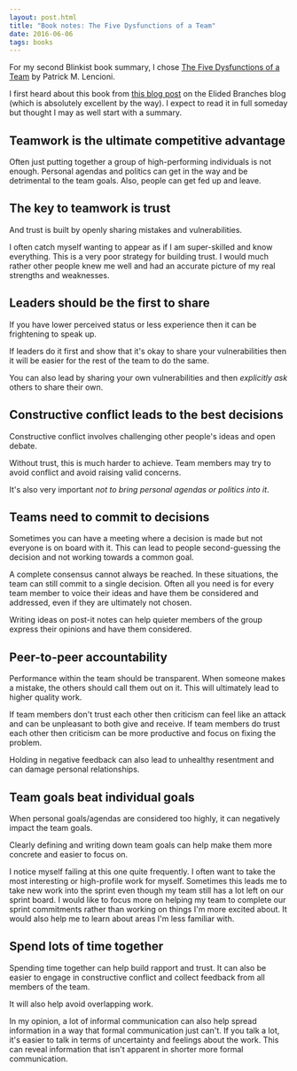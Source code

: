 ```yaml
---
layout: post.html
title: "Book notes: The Five Dysfunctions of a Team"
date: 2016-06-06
tags: books
---
```


For my second Blinkist book summary, I chose [The Five Dysfunctions of a Team](https://www.blinkist.com/en/books/the-five-dysfunctions-of-a-team-en.html) by Patrick M. Lencioni. 

I first heard about this book from [this blog post](http://www.elidedbranches.com/2016/04/you-can-bring-horse-to-water.html) on the Elided Branches blog (which is absolutely excellent by the way). I expect to read it in full someday but thought I may as well start with a summary. 

<!--more-->

## Teamwork is the ultimate competitive advantage

Often just putting together a group of high-performing individuals is not enough. Personal agendas and politics can get in the way and be detrimental to the team goals. Also, people can get fed up and leave. 

## The key to teamwork is trust

And trust is built by openly sharing mistakes and vulnerabilities. 

I often catch myself wanting to appear as if I am super-skilled and know everything. This is a very poor strategy for building trust. I would much rather other people knew me well and had an accurate picture of my real strengths and weaknesses.

## Leaders should be the first to share

If you have lower perceived status or less experience then it can be frightening to speak up. 

If leaders do it first and show that it's okay to share your vulnerabilities then it will be easier for the rest of the team to do the same. 

You can also lead by sharing your own vulnerabilities and then *explicitly ask* others to share their own. 

## Constructive conflict leads to the best decisions

Constructive conflict involves challenging other people's ideas and open debate.

Without trust, this is much harder to achieve. Team members may try to avoid conflict and avoid raising valid concerns. 

It's also very important *not to bring personal agendas or politics into it*. 

## Teams need to commit to decisions

Sometimes you can have a meeting where a decision is made but not everyone is on board with it. This can lead to people second-guessing the decision and not working towards a common goal.

A complete consensus cannot always be reached. In these situations, the team can still commit to a single decision. Often all you need is for every team member to voice their ideas and have them be considered and addressed, even if they are ultimately not chosen.

Writing ideas on post-it notes can help quieter members of the group express their opinions and have them considered.

## Peer-to-peer accountability

Performance within the team should be transparent. When someone makes a mistake, the others should call them out on it. This will ultimately lead to higher quality work. 

If team members don't trust each other then criticism can feel like an attack and can be unpleasant to both give and receive. If team members do trust each other then criticism can be more productive and focus on fixing the problem. 

Holding in negative feedback can also lead to unhealthy resentment and can damage personal relationships.

## Team goals beat individual goals

When personal goals/agendas are considered too highly, it can negatively impact the team goals. 

Clearly defining and writing down team goals can help make them more concrete and easier to focus on.

I notice myself failing at this one quite frequently. I often want to take the most interesting or high-profile work for myself. Sometimes this leads me to take new work into the sprint even though my team still has a lot left on our sprint board. I would like to focus more on helping my team to complete our sprint commitments rather than working on things I'm more excited about. It would also help me to learn about areas I'm less familiar with.

## Spend lots of time together

Spending time together can help build rapport and trust. It can also be easier to engage in constructive conflict and collect feedback from all members of the team. 

It will also help avoid overlapping work. 

In my opinion, a lot of informal communication can also help spread information in a way that formal communication just can't. If you talk a lot, it's easier to talk in terms of uncertainty and feelings about the work. This can reveal information that isn't apparent in shorter more formal communication.
